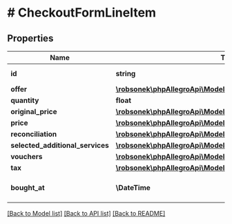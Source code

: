 # # CheckoutFormLineItem

## Properties

Name | Type | Description | Notes
------------ | ------------- | ------------- | -------------
**id** | **string** | Line item identifier |
**offer** | [**\robsonek\phpAllegroApi\Model\OfferReference**](OfferReference.md) |  |
**quantity** | **float** | quantity |
**original_price** | [**\robsonek\phpAllegroApi\Model\Price**](Price.md) |  |
**price** | [**\robsonek\phpAllegroApi\Model\Price**](Price.md) |  |
**reconciliation** | [**\robsonek\phpAllegroApi\Model\LineItemReconciliation**](LineItemReconciliation.md) |  | [optional]
**selected_additional_services** | [**\robsonek\phpAllegroApi\Model\CheckoutFormAdditionalService[]**](CheckoutFormAdditionalService.md) |  | [optional]
**vouchers** | [**\robsonek\phpAllegroApi\Model\LineItemVoucher[]**](LineItemVoucher.md) |  | [optional]
**tax** | [**\robsonek\phpAllegroApi\Model\CheckoutFormLineItemTax**](CheckoutFormLineItemTax.md) |  | [optional]
**bought_at** | **\DateTime** | ISO date when offer was bought | [optional]

[[Back to Model list]](../../README.md#models) [[Back to API list]](../../README.md#endpoints) [[Back to README]](../../README.md)
